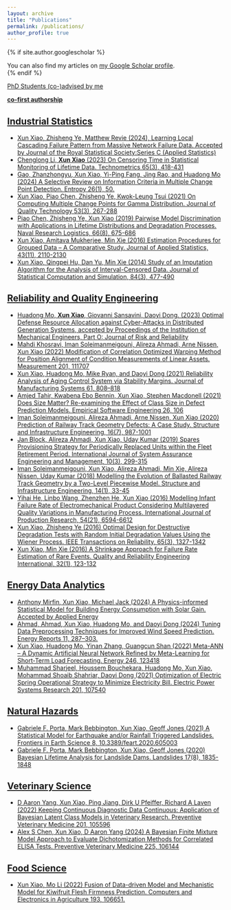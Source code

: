 ```yaml
---
layout: archive
title: "Publications"
permalink: /publications/
author_profile: true
---
```


{% if site.author.googlescholar %}
  <div class="wordwrap">You can also find my articles on <a href="{{site.author.googlescholar}}">my Google Scholar profile</a>.</div>
{% endif %}

<u>PhD Students (co-)advised by me<u/>

**co-first authorship**

## Industrial Statistics
- Xun Xiao, Zhisheng Ye, Matthew Revie (2024), Learning Local Cascading Failure Pattern from Massive Network Failure Data. Accepted by Journal of the Royal Statistical Society:Series C (Applied Statistics)
- Chenglong Li, **Xun Xiao** (2023) On Censoring Time in Statistical Monitoring of Lifetime Data. Technometrics 65(3), 418-431
- <u>Gao, Zhanzhongyu</u>, Xun Xiao, Yi-Ping Fang, Jing Rao, and Huadong Mo (2024) A Selective Review on Information Criteria in Multiple Change Point Detection. Entropy 26(1), 50.
- Xun Xiao, Piao Chen, Zhisheng Ye, Kwok-Leung Tsui (2021) On Computing Multiple Change Points for Gamma Distribution. Journal of Quality Technology 53(3), 267-288
- Piao Chen, Zhisheng Ye, Xun Xiao (2019) Pairwise Model Discrimination with Applications in Lifetime Distributions and Degradation Processes. Naval Research Logistics, 66(8), 675-686
- Xun Xiao, Amitava Mukherjee, Min Xie (2016) Estimation Procedures for Grouped Data – A Comparative Study. Journal of Applied Statistics, 43(11), 2110-2130
- Xun Xiao, Qingpei Hu, Dan Yu, Min Xie (2014) Study of an Imputation Algorithm for the Analysis of Interval-Censored Data. Journal of Statistical Computation and Simulation, 84(3), 477-490

## Reliability and Quality Engineering 
- Huadong Mo, **Xun Xiao**, Giovanni Sansavini, Daoyi Dong. (2023) Optimal Defense Resource Allocation against Cyber-Attacks in Distributed Generation Systems, accepted by Proceedings of the Institution of Mechanical Engineers, Part O: Journal of Risk and Reliability
- Mahdi Khosravi, Iman Soleimanmeigouni, Alireza Ahmadi, Arne Nissen, Xun Xiao (2022) Modification of Correlation Optimized Warping Method for Position Alignment of Condition Measurements of Linear Assets. Measurement 201, 111707
- Xun Xiao, Huadong Mo, Mike Ryan, and Daoyi Dong (2021) Reliability Analysis of Aging Control System via Stability Margins. Journal of Manufacturing Systems 61, 808–818
- Amjed Tahir, Kwabena Ebo Bennin, Xun Xiao, Stephen Macdonell (2021) Does Size Matter? Re-examining the Effect of Class Size in Defect Prediction Models. Empirical Software Engineering 26, 106
- Iman Soleimanmeigouni, Alireza Ahmadi, Arne Nissen, Xun Xiao (2020) Prediction of Railway Track Geometry Defects: A Case Study. Structure and Infrastructure Engineering, 16(7), 987-1001
- Jan Block, Alireza Ahmadi, Xun Xiao, Uday Kumar (2019) Spares Provisioning Strategy for Periodically Replaced Units within the Fleet Retirement Period. International Journal of System Assurance Engineering and Management, 10(3), 299-315
- Iman Soleimanmeigouni, Xun Xiao, Alireza Ahmadi, Min Xie, Alireza Nissen, Uday Kumar (2018) Modelling the Evolution of Ballasted Railway Track Geometry by a Two-Level Piecewise Model. Structure and Infrastructure Engineering, 14(1), 33-45
- Yihai He, Linbo Wang, Zhenzhen He, Xun Xiao (2016) Modelling Infant Failure Rate of Electromechanical Product Considering Multilayered Quality Variations in Manufacturing Process. International Journal of Production Research, 54(21), 6594-6612
- Xun Xiao, Zhisheng Ye (2016) Optimal Design for Destructive Degradation Tests with Random Initial Degradation Values Using the Wiener Process. IEEE Transactions on Reliability, 65(3), 1327-1342
- Xun Xiao, Min Xie (2016) A Shrinkage Approach for Failure Rate Estimation of Rare Events. Quality and Reliability Engineering International, 32(1), 123-132

## Energy Data Analytics
- <u>Anthony Mirfin</u>, Xun Xiao, Michael Jack (2024) A Physics-informed Statistical Model for Building Energy Consumption with Solar Gain. Accepted by Applied Energy
- <u>Ahmad, Ahmad</u>, Xun Xiao, Huadong Mo, and Daoyi Dong (2024) Tuning Data Preprocessing Techniques for Improved Wind Speed Prediction. Energy Reports 11, 287–303.
- Xun Xiao, Huadong Mo, Yinan Zhang, Guangcun Shan (2022) Meta-ANN – A Dynamic Artificial Neural Network Refined by Meta-Learning for Short-Term Load Forecasting. Energy 246, 123418
- Muhammad Sharjeel, Houssem Bouchekara, Huadong Mo, Xun Xiao, Mohammad Shoaib Shahriar, Daoyi Dong (2021) Optimization of Electric Spring Operational Strategy to Minimize Electricity Bill. Electric Power Systems Research 201, 107540
  
## Natural Hazards
- <u>Gabriele F. Porta</u>, Mark Bebbington, Xun Xiao, Geoff Jones (2021) A Statistical Model for Earthquake and/or Rainfall Triggered Landslides. Frontiers in Earth Science 8, 10.3389/feart.2020.605003
-	<u>Gabriele F. Porta</u>, Mark Bebbington, Xun Xiao, Geoff Jones (2020) Bayesian Lifetime Analysis for Landslide Dams. Landslides 17(8), 1835-1848

## Veterinary Science
- D Aaron Yang, Xun Xiao, Ping Jiang, Dirk U Pfeiffer, Richard A Laven (2022) Keeping Continuous Diagnostic Data Continuous: Application of Bayesian Latent Class Models in Veterinary Research. Preventive Veterinary Medicine 201, 105596
- Alex S Chen, Xun Xiao, D Aaron Yang (2024) A Bayesian Finite Mixture Model Approach to Evaluate Dichotomization Methods for Correlated ELISA Tests. Preventive Veterinary Medicine 225, 106144

## Food Science
- Xun Xiao, Mo Li (2022) Fusion of Data-driven Model and Mechanistic Model for Kiwifruit Flesh Firmness Prediction. Computers and Electronics in Agriculture 193, 106651.

<!--{% include base_path %}-->

<!--{% for post in site.publications reversed %}-->
<!--  {% include archive-single.html %}-->
<!--{% endfor %}-->
